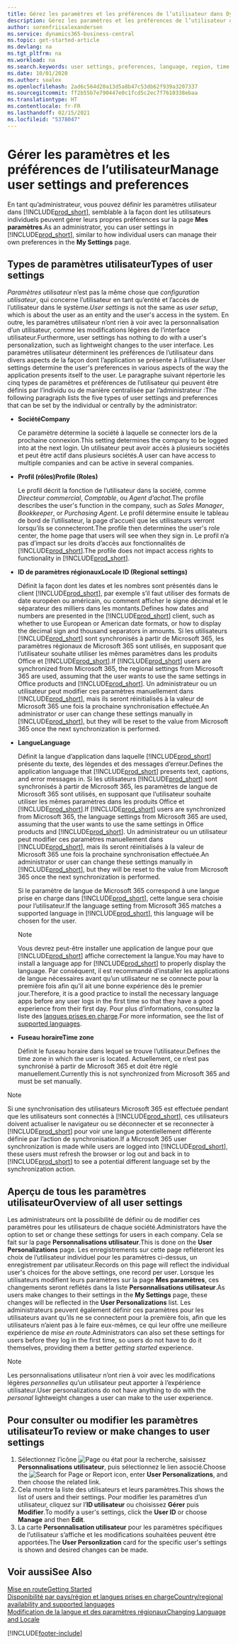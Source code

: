 ```yaml
---
title: Gérez les paramètres et les préférences de l’utilisateur dans Dynamics 365 Business Central
description: Gérez les paramètres et les préférences de l’utilisateur dans Dynamics 365 Business Central.
author: sorenfriisalexandersen
ms.service: dynamics365-business-central
ms.topic: get-started-article
ms.devlang: na
ms.tgt_pltfrm: na
ms.workload: na
ms.search.keywords: user settings, preferences, language, region, time zone, regional settings
ms.date: 10/01/2020
ms.author: soalex
ms.openlocfilehash: 2ad6c564d20a13d5a8b47c53db62f939a3207337
ms.sourcegitcommit: ff2b55b7e790447e0c1fcd5c2ec7f7610338ebaa
ms.translationtype: HT
ms.contentlocale: fr-FR
ms.lasthandoff: 02/15/2021
ms.locfileid: "5378047"
---
```

# <a name="manage-user-settings-and-preferences"></a><span data-ttu-id="359e8-103">Gérer les paramètres et les préférences de l’utilisateur</span><span class="sxs-lookup"><span data-stu-id="359e8-103">Manage user settings and preferences</span></span>

<span data-ttu-id="359e8-104">En tant qu’administrateur, vous pouvez définir les paramètres utilisateur dans [!INCLUDE[prod_short](includes/prod_short.md)], semblable à la façon dont les utilisateurs individuels peuvent gérer leurs propres préférences sur la page **Mes paramètres**.</span><span class="sxs-lookup"><span data-stu-id="359e8-104">As an administrator, you can user settings in [!INCLUDE[prod_short](includes/prod_short.md)], similar to how individual users can manage their own preferences in the **My Settings** page.</span></span>  

## <a name="types-of-user-settings"></a><span data-ttu-id="359e8-105">Types de paramètres utilisateur</span><span class="sxs-lookup"><span data-stu-id="359e8-105">Types of user settings</span></span>

<span data-ttu-id="359e8-106">*Paramètres utilisateur* n’est pas la même chose que *configuration utilisateur*, qui concerne l’utilisateur en tant qu’entité et l’accès de l’utilisateur dans le système.</span><span class="sxs-lookup"><span data-stu-id="359e8-106">*User settings* is not the same as *user setup*, which is about the user as an entity and the user's access in the system.</span></span> <span data-ttu-id="359e8-107">En outre, les paramètres utilisateur n’ont rien à voir avec la personnalisation d’un utilisateur, comme les modifications légères de l’interface utilisateur.</span><span class="sxs-lookup"><span data-stu-id="359e8-107">Furthermore, user settings has nothing to do with a user's personalization, such as lightweight changes to the user interface.</span></span> <span data-ttu-id="359e8-108">Les paramètres utilisateur déterminent les préférences de l’utilisateur dans divers aspects de la façon dont l’application se présente à l’utilisateur.</span><span class="sxs-lookup"><span data-stu-id="359e8-108">User settings determine the user's preferences in various aspects of the way the application presents itself to the user.</span></span> <span data-ttu-id="359e8-109">Le paragraphe suivant répertorie les cinq types de paramètres et préférences de l’utilisateur qui peuvent être définis par l’individu ou de manière centralisée par l’administrateur :</span><span class="sxs-lookup"><span data-stu-id="359e8-109">The following paragraph lists the five types of user settings and preferences that can be set by the individual or centrally by the administrator:</span></span>

- <span data-ttu-id="359e8-110">**Société**</span><span class="sxs-lookup"><span data-stu-id="359e8-110">**Company**</span></span>  

  <span data-ttu-id="359e8-111">Ce paramètre détermine la société à laquelle se connecter lors de la prochaine connexion.</span><span class="sxs-lookup"><span data-stu-id="359e8-111">This setting determines the company to be logged into at the next login.</span></span> <span data-ttu-id="359e8-112">Un utilisateur peut avoir accès à plusieurs sociétés et peut être actif dans plusieurs sociétés.</span><span class="sxs-lookup"><span data-stu-id="359e8-112">A user can have access to multiple companies and can be active in several companies.</span></span>

- <span data-ttu-id="359e8-113">**Profil (rôles)**</span><span class="sxs-lookup"><span data-stu-id="359e8-113">**Profile (Roles)**</span></span>  

  <span data-ttu-id="359e8-114">Le profil décrit la fonction de l’utilisateur dans la société, comme *Directeur commercial*, *Comptable*, ou *Agent d’achat*.</span><span class="sxs-lookup"><span data-stu-id="359e8-114">The profile describes the user's function in the company, such as *Sales Manager*, *Bookkeeper*, or *Purchasing Agent*.</span></span> <span data-ttu-id="359e8-115">Le profil détermine ensuite le tableau de bord de l’utilisateur, la page d’accueil que les utilisateurs verront lorsqu’ils se connecteront.</span><span class="sxs-lookup"><span data-stu-id="359e8-115">The profile then determines the user's role center, the home page that users will see when they sign in.</span></span> <span data-ttu-id="359e8-116">Le profil n’a pas d’impact sur les droits d’accès aux fonctionnalités de [!INCLUDE[prod_short](includes/prod_short.md)].</span><span class="sxs-lookup"><span data-stu-id="359e8-116">The profile does not impact access rights to functionality in [!INCLUDE[prod_short](includes/prod_short.md)].</span></span>  

- <span data-ttu-id="359e8-117">**ID de paramètres régionaux**</span><span class="sxs-lookup"><span data-stu-id="359e8-117">**Locale ID (Regional settings)**</span></span>  

  <span data-ttu-id="359e8-118">Définit la façon dont les dates et les nombres sont présentés dans le client [!INCLUDE[prod_short](includes/prod_short.md)], par exemple s’il faut utiliser des formats de date européen ou américain, ou comment afficher le signe décimal et le séparateur des milliers dans les montants.</span><span class="sxs-lookup"><span data-stu-id="359e8-118">Defines how dates and numbers are presented in the [!INCLUDE[prod_short](includes/prod_short.md)] client, such as whether to use European or American date formats, or how to display the decimal sign and thousand separators in amounts.</span></span> <span data-ttu-id="359e8-119">Si les utilisateurs [!INCLUDE[prod_short](includes/prod_short.md)] sont synchronisés à partir de Microsoft 365, les paramètres régionaux de Microsoft 365 sont utilisés, en supposant que l’utilisateur souhaite utiliser les mêmes paramètres dans les produits Office et [!INCLUDE[prod_short](includes/prod_short.md)].</span><span class="sxs-lookup"><span data-stu-id="359e8-119">If [!INCLUDE[prod_short](includes/prod_short.md)] users are synchronized from Microsoft 365, the regional settings from Microsoft 365 are used, assuming that the user wants to use the same settings in Office products and [!INCLUDE[prod_short](includes/prod_short.md)].</span></span> <span data-ttu-id="359e8-120">Un administrateur ou un utilisateur peut modifier ces paramètres manuellement dans [!INCLUDE[prod_short](includes/prod_short.md)], mais ils seront réinitialisés à la valeur de Microsoft 365 une fois la prochaine synchronisation effectuée.</span><span class="sxs-lookup"><span data-stu-id="359e8-120">An administrator or user can change these settings manually in [!INCLUDE[prod_short](includes/prod_short.md)], but they will be reset to the value from Microsoft 365 once the next synchronization is performed.</span></span>

- <span data-ttu-id="359e8-121">**Langue**</span><span class="sxs-lookup"><span data-stu-id="359e8-121">**Language**</span></span>  

  <span data-ttu-id="359e8-122">Définit la langue d’application dans laquelle [!INCLUDE[prod_short](includes/prod_short.md)] présente du texte, des légendes et des messages d’erreur.</span><span class="sxs-lookup"><span data-stu-id="359e8-122">Defines the application language that [!INCLUDE[prod_short](includes/prod_short.md)] presents text, captions, and error messages in.</span></span> <span data-ttu-id="359e8-123">Si les utilisateurs [!INCLUDE[prod_short](includes/prod_short.md)] sont synchronisés à partir de Microsoft 365, les paramètres de langue de Microsoft 365 sont utilisés, en supposant que l’utilisateur souhaite utiliser les mêmes paramètres dans les produits Office et [!INCLUDE[prod_short](includes/prod_short.md)].</span><span class="sxs-lookup"><span data-stu-id="359e8-123">If [!INCLUDE[prod_short](includes/prod_short.md)] users are synchronized from Microsoft 365, the language settings from Microsoft 365 are used, assuming that the user wants to use the same settings in Office products and [!INCLUDE[prod_short](includes/prod_short.md)].</span></span> <span data-ttu-id="359e8-124">Un administrateur ou un utilisateur peut modifier ces paramètres manuellement dans [!INCLUDE[prod_short](includes/prod_short.md)], mais ils seront réinitialisés à la valeur de Microsoft 365 une fois la prochaine synchronisation effectuée.</span><span class="sxs-lookup"><span data-stu-id="359e8-124">An administrator or user can change these settings manually in [!INCLUDE[prod_short](includes/prod_short.md)], but they will be reset to the value from Microsoft 365 once the next synchronization is performed.</span></span>

  <span data-ttu-id="359e8-125">Si le paramètre de langue de Microsoft 365 correspond à une langue prise en charge dans [!INCLUDE[prod_short](includes/prod_short.md)], cette langue sera choisie pour l’utilisateur.</span><span class="sxs-lookup"><span data-stu-id="359e8-125">If the language setting from Microsoft 365 matches a supported language in [!INCLUDE[prod_short](includes/prod_short.md)], this language will be chosen for the user.</span></span>  

  > [!NOTE]
  > <span data-ttu-id="359e8-126">Vous devrez peut-être installer une application de langue pour que [!INCLUDE[prod_short](includes/prod_short.md)] affiche correctement la langue.</span><span class="sxs-lookup"><span data-stu-id="359e8-126">You may have to install a language app for [!INCLUDE[prod_short](includes/prod_short.md)] to properly display the language.</span></span> <span data-ttu-id="359e8-127">Par conséquent, il est recommandé d’installer les applications de langue nécessaires avant qu’un utilisateur ne se connecte pour la première fois afin qu’il ait une bonne expérience dès le premier jour.</span><span class="sxs-lookup"><span data-stu-id="359e8-127">Therefore, it is a good practice to install the necessary language apps before any user logs in the first time so that they have a good experience from their first day.</span></span> <span data-ttu-id="359e8-128">Pour plus d’informations, consultez la liste des [langues prises en charge](/dynamics365/business-central/dev-itpro/compliance/apptest-countries-and-translations).</span><span class="sxs-lookup"><span data-stu-id="359e8-128">For more information, see the list of [supported languages](/dynamics365/business-central/dev-itpro/compliance/apptest-countries-and-translations).</span></span>  
  
- <span data-ttu-id="359e8-129">**Fuseau horaire**</span><span class="sxs-lookup"><span data-stu-id="359e8-129">**Time zone**</span></span>  

  <span data-ttu-id="359e8-130">Définit le fuseau horaire dans lequel se trouve l’utilisateur.</span><span class="sxs-lookup"><span data-stu-id="359e8-130">Defines the time zone in which the user is located.</span></span> <span data-ttu-id="359e8-131">Actuellement, ce n’est pas synchronisé à partir de Microsoft 365 et doit être réglé manuellement.</span><span class="sxs-lookup"><span data-stu-id="359e8-131">Currently this is not synchronized from Microsoft 365 and must be set manually.</span></span>  

> [!NOTE]
> <span data-ttu-id="359e8-132">Si une synchronisation des utilisateurs Microsoft 365 est effectuée pendant que les utilisateurs sont connectés à [!INCLUDE[prod_short](includes/prod_short.md)], ces utilisateurs doivent actualiser le navigateur ou se déconnecter et se reconnecter à [!INCLUDE[prod_short](includes/prod_short.md)] pour voir une langue potentiellement différente définie par l’action de synchronisation.</span><span class="sxs-lookup"><span data-stu-id="359e8-132">If a Microsoft 365 user synchronization is made while users are logged into [!INCLUDE[prod_short](includes/prod_short.md)], these users must refresh the browser or log out and back in to [!INCLUDE[prod_short](includes/prod_short.md)] to see a potential different language set by the synchronization action.</span></span>

## <a name="overview-of-all-user-settings"></a><span data-ttu-id="359e8-133">Aperçu de tous les paramètres utilisateur</span><span class="sxs-lookup"><span data-stu-id="359e8-133">Overview of all user settings</span></span>

<span data-ttu-id="359e8-134">Les administrateurs ont la possibilité de définir ou de modifier ces paramètres pour les utilisateurs de chaque société.</span><span class="sxs-lookup"><span data-stu-id="359e8-134">Administrators have the option to set or change these settings for users in each company.</span></span> <span data-ttu-id="359e8-135">Cela se fait sur la page **Personnalisations utilisateur**.</span><span class="sxs-lookup"><span data-stu-id="359e8-135">This is done on the **User Personalizations** page.</span></span> <span data-ttu-id="359e8-136">Les enregistrements sur cette page refléteront les choix de l’utilisateur individuel pour les paramètres ci-dessus, un enregistrement par utilisateur.</span><span class="sxs-lookup"><span data-stu-id="359e8-136">Records on this page will reflect the individual user's choices for the above settings, one record per user.</span></span> <span data-ttu-id="359e8-137">Lorsque les utilisateurs modifient leurs paramètres sur la page **Mes paramètres**, ces changements seront reflétés dans la liste **Personnalisations utilisateur**.</span><span class="sxs-lookup"><span data-stu-id="359e8-137">As users make changes to their settings in the **My Settings** page, these changes will be reflected in the **User Personalizations** list.</span></span> <span data-ttu-id="359e8-138">Les administrateurs peuvent également définir ces paramètres pour les utilisateurs avant qu’ils ne se connectent pour la première fois, afin que les utilisateurs n’aient pas à le faire eux-mêmes, ce qui leur offre une meilleure expérience de *mise en route*.</span><span class="sxs-lookup"><span data-stu-id="359e8-138">Administrators can also set these settings for users before they log in the first time, so users do not have to do it themselves, providing them a better *getting started* experience.</span></span>

> [!NOTE]
> <span data-ttu-id="359e8-139">Les personnalisations utilisateur n’ont rien à voir avec les modifications légères *personnelles* qu’un utilisateur peut apporter à l’expérience utilisateur.</span><span class="sxs-lookup"><span data-stu-id="359e8-139">User personalizations do not have anything to do with the *personal* lightweight changes a user can make to the user experience.</span></span>

## <a name="to-review-or-make-changes-to-user-settings"></a><span data-ttu-id="359e8-140">Pour consulter ou modifier les paramètres utilisateur</span><span class="sxs-lookup"><span data-stu-id="359e8-140">To review or make changes to user settings</span></span>

1. <span data-ttu-id="359e8-141">Sélectionnez l’icône ![Page ou état pour la recherche](media/ui-search/search_small.png "Icône Page ou état pour la recherche"), saisissez **Personnalisations utilisateur**, puis sélectionnez le lien associé.</span><span class="sxs-lookup"><span data-stu-id="359e8-141">Choose the ![Search for Page or Report](media/ui-search/search_small.png "Search for Page or Report icon") icon, enter **User Personalizations**, and then choose the related link.</span></span>
2. <span data-ttu-id="359e8-142">Cela montre la liste des utilisateurs et leurs paramètres.</span><span class="sxs-lookup"><span data-stu-id="359e8-142">This shows the list of users and their settings.</span></span> <span data-ttu-id="359e8-143">Pour modifier les paramètres d’un utilisateur, cliquez sur l’**ID utilisateur** ou choisissez **Gérer** puis **Modifier**.</span><span class="sxs-lookup"><span data-stu-id="359e8-143">To modify a user's settings, click the **User ID** or choose **Manage** and then **Edit**.</span></span>
3. <span data-ttu-id="359e8-144">La carte **Personnalisation utilisateur** pour les paramètres spécifiques de l’utilisateur s’affiche et les modifications souhaitées peuvent être apportées.</span><span class="sxs-lookup"><span data-stu-id="359e8-144">The **User Personlization** card for the specific user's settings is shown and desired changes can be made.</span></span>  

## <a name="see-also"></a><span data-ttu-id="359e8-145">Voir aussi</span><span class="sxs-lookup"><span data-stu-id="359e8-145">See Also</span></span>

[<span data-ttu-id="359e8-146">Mise en route</span><span class="sxs-lookup"><span data-stu-id="359e8-146">Getting Started</span></span>](product-get-started.md)  
[<span data-ttu-id="359e8-147">Disponibilité par pays/région et langues prises en charge</span><span class="sxs-lookup"><span data-stu-id="359e8-147">Country/regional availability and supported languages</span></span>](/dynamics365/business-central/dev-itpro/compliance/apptest-countries-and-translations)  
[<span data-ttu-id="359e8-148">Modification de la langue et des paramètres régionaux</span><span class="sxs-lookup"><span data-stu-id="359e8-148">Changing Language and Locale</span></span>](about-locale-language.md)  


[!INCLUDE[footer-include](includes/footer-banner.md)]